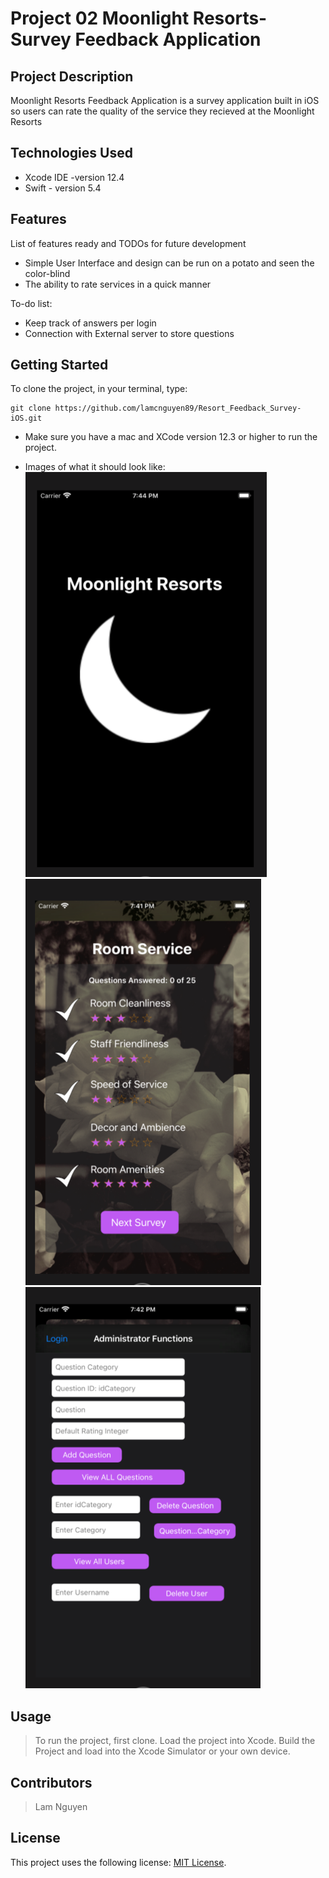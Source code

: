 # Project 02 Moonlight Resorts- Survey Feedback Application

## Project Description

Moonlight Resorts Feedback Application is a survey application built in iOS so users can rate the quality of the service they recieved at the Moonlight Resorts

## Technologies Used

* Xcode IDE -version 12.4
* Swift - version 5.4

## Features

List of features ready and TODOs for future development

* Simple User Interface and design can be run on a potato and seen the color-blind
* The ability to rate services in a quick manner


To-do list:
* Keep track of answers per login
* Connection with External server to store questions

## Getting Started

To clone the project, in your terminal, type:
```
git clone https://github.com/lamcnguyen89/Resort_Feedback_Survey-iOS.git
```
* Make sure you have a mac and XCode version 12.3 or higher to run the project.

- Images of what it should look like:
![Launch Screen](/Screenshots/Screen01.PNG)
![Login Screen](/Screenshots/Screen02.PNG)
![Question Screen](/Screenshots/Screen03.PNG)

## Usage

> To run the project, first clone.
> Load the project into Xcode.
> Build the Project and load into the Xcode Simulator or your own device.

## Contributors

> Lam Nguyen <br />

## License

This project uses the following license: [MIT License](<https://opensource.org/licenses/MIT>).
